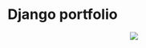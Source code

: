 # Django portfolio

<p align="center">
  <img src="https://user-images.githubusercontent.com/61462557/75258309-901aee00-57e6-11ea-858b-f737b71a3b98.gif">
</p>
